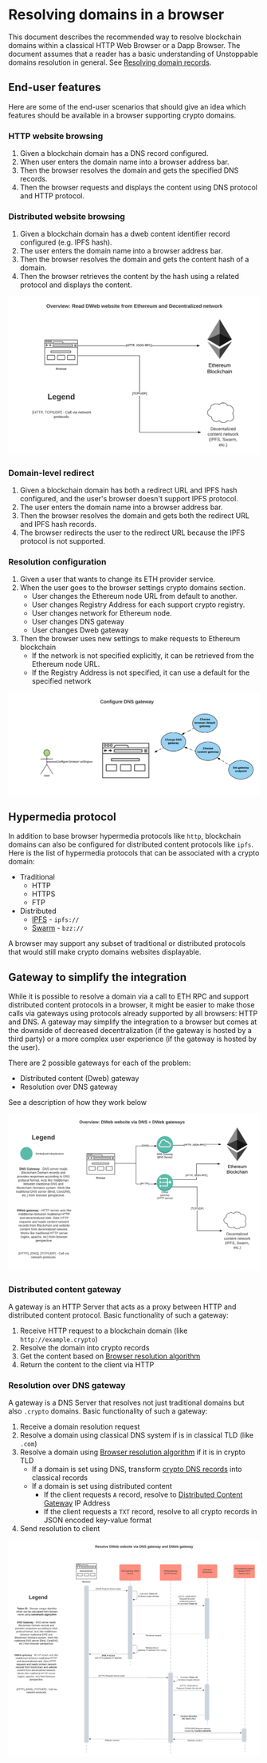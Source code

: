# Resolving domains in a browser

This document describes the recommended way to resolve blockchain domains within a classical HTTP Web Browser or a Dapp Browser. The document assumes that a reader has a basic understanding of Unstoppable domains resolution in general. See [Resolving domain records](../domain-registry-essentials/resolving-domain-records.md).

## End-user features

Here are some of the end-user scenarios that should give an idea which features should be available in a browser supporting crypto domains.

### HTTP website browsing

1. Given a blockchain domain has a DNS record configured.
2. When user enters the domain name into a browser address bar.
3. Then the browser resolves the domain and gets the specified DNS records.
4. Then the browser requests and displays the content using DNS protocol and HTTP protocol.

### Distributed website browsing

1. Given a blockchain domain has a dweb content identifier record configured \(e.g. IPFS hash\).
2. The user enters the domain name into a browser address bar.
3. Then the browser resolves the domain and gets the content hash of a domain.
4. Then the browser retrieves the content by the hash using a related protocol and displays the content.

![](../.gitbook/assets/overview_read_dweb_website_from_ethereum_and_decentralized_network.png)

### Domain-level redirect

1. Given a blockchain domain has both a redirect URL and IPFS hash configured, and the user's browser doesn't support IPFS protocol.
2. The user enters the domain name into a browser address bar.
3. Then the browser resolves the domain and gets both the redirect URL and IPFS hash records.
4. The browser redirects the user to the redirect URL because the IPFS protocol is not supported.

### Resolution configuration

1. Given a user that wants to change its ETH provider service.
2. When the user goes to the browser settings crypto domains section.
   * User changes the Ethereum node URL from default to another.
   * User changes Registry Address for each support crypto registry.
   * User changes network for Ethereum node.
   * User changes DNS gateway
   * User changes Dweb gateway
3. Then the browser uses new settings to make requests to Ethereum blockchain
   * If the network is not specified explicitly, it can be retrieved from the Ethereum node URL.
   * If the Registry Address is not specified, it can use a default for the specified network

![](../.gitbook/assets/configure_dns_gateway.png)

## Hypermedia protocol

In addition to base browser hypermedia protocols like `http`, blockchain domains can also be configured for distributed content protocols like `ipfs`. Here is the list of hypermedia protocols that can be associated with a crypto domain:

* Traditional
  * HTTP
  * HTTPS
  * FTP
* Distributed
  * [IPFS](https://en.wikipedia.org/wiki/InterPlanetary_File_System) - `ipfs://`
  * [Swarm](https://swarm-guide.readthedocs.io/en/stable/architecture.html#the-bzz-protocol) - `bzz://`

A browser may support any subset of traditional or distributed protocols that would still make crypto domains websites displayable.

## Gateway to simplify the integration

While it is possible to resolve a domain via a call to ETH RPC and support distributed content protocols in a browser, it might be easier to make those calls via gateways using protocols already supported by all browsers: HTTP and DNS. A gateway may simplify the integration to a browser but comes at the downside of decreased decentralization \(if the gateway is hosted by a third party\) or a more complex user experience \(if the gateway is hosted by the user\).

There are 2 possible gateways for each of the problem:

* Distributed content \(Dweb\) gateway
* Resolution over DNS gateway

See a description of how they work below

![](../.gitbook/assets/overview_dweb_website_via_dns_dweb_gateways.png)

### Distributed content gateway

A gateway is an HTTP Server that acts as a proxy between HTTP and distributed content protocol. Basic functionality of such a gateway:

1. Receive HTTP request to a blockchain domain \(like `http://example.crypto`\)
2. Resolve the domain into crypto records
3. Get the content based on [Browser resolution algorithm](browser-resolution-algorithm.md)
4. Return the content to the client via HTTP

### Resolution over DNS gateway

A gateway is a DNS Server that resolves not just traditional domains but also `.crypto` domains. Basic functionality of such a gateway:

1. Receive a domain resolution request
2. Resolve a domain using classical DNS system if is in classical TLD \(like `.com`\)
3. Resolve a domain using [Browser resolution algorithm](browser-resolution-algorithm.md) if it is in crypto TLD
   * If a domain is set using DNS, transform [crypto DNS records](browser-resolution-algorithm.md#dns-records) into classical records
   * If a domain is set using distributed content
     * If the client requests `A` record, resolve to [Distributed Content Gateway](resolving-domains-in-a-browser.md#distributed-content-gateway) IP Address
     * If the client requests a `TXT` record, resolve to all crypto records in JSON encoded key-value format
4. Send resolution to client

![](../.gitbook/assets/resolve_dweb_website_via_dns_gateway_and_dweb_gateway.png)

